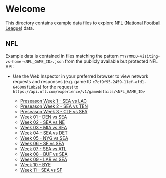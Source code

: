 # Welcome

This directory contains example data files to explore [NFL](https://www.nfl.com) ([National Football League](https://www.nfl.com)) data.

## NFL

Example data is contained in files matching the pattern `YYYYMMDD-visiting-vs-home-<NFL_GAME_ID>.json` from the publicly available but protected NFL API:

- Use the Web Inspector in your preferred browser to view network requests and responses (e.g. game ID `c7cf9f95-2459-11ef-afd1-646009f18b2e`) for the request to `https://api.nfl.com/experience/v1/gamedetails/<NFL_GAME_ID>`

  - [Preseason Week 1 - SEA vs LAC](./2024-25/20240810-SEA-vs-LAC-c7cee17c-2459-11ef-afd1-646009f18b2e-preseason-week-1.json)
  - [Preseason Week 2 - SEA vs TEN](./2024-25/20240817-SEA-vs-TEN-c7cf3869-2459-11ef-afd1-646009f18b2e-preseason-week-2.json)
  - [Preseason Week 3 - CLE vs SEA](./2024-25/20240824-CLE-vs-SEA-c7cf9f95-2459-11ef-afd1-646009f18b2e-preseason-week-3.json)
  - [Week 01 - DEN vs SEA](./2024-25/20240908-DEN-vs-SEA-7d4037fc-1312-11ef-afd1-646009f18b2e-week-01.json)
  - [Week 02 - SEA vs NE](./2024-25/20240915-SEA-vs-NE-7d405a62-1312-11ef-afd1-646009f18b2e-week-02.json)
  - [Week 03 - MIA vs SEA](./2024-25/20240922-MIA-vs-SEA-7d4083ab-1312-11ef-afd1-646009f18b2e-week-03.json)
  - [Week 04 - SEA vs DET](./2024-25/20240930-SEA-vs-DET-7d40b73f-1312-11ef-afd1-646009f18b2e-week-04.json)
  - [Week 05 - NYG vs SEA](./2024-25/20241006-NYG-vs-SEA-7d40d45c-1312-11ef-afd1-646009f18b2e-week-05.json)
  - [Week 06 - SF vs SEA](./2024-25/20241010-SF-vs-SEA-7d40db43-1312-11ef-afd1-646009f18b2e-week-06.json)
  - [Week 07 - SEA vs ATL](./2024-25/20241020-SEA-vs-ATL-ae9c587f-1312-11ef-afd1-646009f18b2e-week-07.json)
  - [Week 08 - BUF vs SEA](./2024-25/20241027-BUF-vs-SEA-ae9cb979-1312-11ef-afd1-646009f18b2e-week-08.json)
  - [Week 09 - LAR vs SEA](./2024-25/20241103-LAR-vs-SEA-ae9d0962-1312-11ef-afd1-646009f18b2e-week-09.json)
  - [Week 10 - BYE](./2024-25/20241110-SEA-BYE-week-10.json)
  - [Week 11 - SEA vs SF](./2024-25/20241117-SEA-vs-SF-ae9d7252-1312-11ef-afd1-646009f18b2e-week-11.json)
